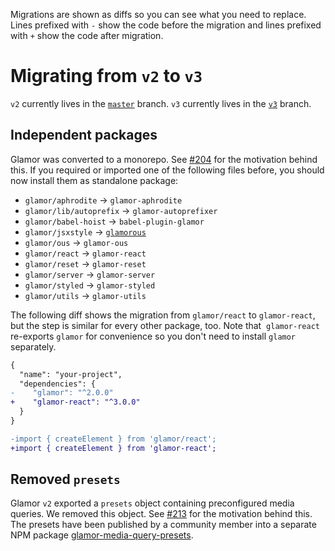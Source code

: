 Migrations are shown as diffs so you can see what you need to replace. Lines prefixed with `-` show the code before the migration and lines prefixed with `+` show the code after migration.

# Migrating from `v2` to `v3`

`v2` currently lives in the [`master`](https://github.com/threepointone/glamor/tree/master) branch. `v3` currently lives in the [`v3`](https://github.com/threepointone/glamor/tree/v3) branch.

## Independent packages

Glamor was converted to a monorepo. See [#204](https://github.com/threepointone/glamor/issues/204) for the motivation behind this. If you required or imported one of the following files before, you should now install them as standalone package:

- `glamor/aphrodite` → `glamor-aphrodite`
- `glamor/lib/autoprefix` → `glamor-autoprefixer`
- `glamor/babel-hoist` → `babel-plugin-glamor`
- `glamor/jsxstyle` → [`glamorous`](https://github.com/kentcdodds/glamorous)
- `glamor/ous` → `glamor-ous`
- `glamor/react` → `glamor-react`
- `glamor/reset` → `glamor-reset`
- `glamor/server` → `glamor-server`
- `glamor/styled` → `glamor-styled`
- `glamor/utils` → `glamor-utils`

The following diff shows the migration from `glamor/react` to `glamor-react`, but the step is similar for every other package, too. Note that  `glamor-react` re-exports `glamor` for convenience so you don't need to install `glamor` separately.

```diff
{
  "name": "your-project",
  "dependencies": {
-    "glamor": "^2.0.0"
+    "glamor-react": "^3.0.0"
  }
}
```

```diff
-import { createElement } from 'glamor/react';
+import { createElement } from 'glamor-react';
```

## Removed `presets`

Glamor `v2` exported a `presets` object containing preconfigured media queries. We removed this object. See [#213](https://github.com/threepointone/glamor/issues/213) for the motivation behind this. The presets have been published by a community member into a separate NPM package [glamor-media-query-presets](https://github.com/KyleAMathews/glamor-media-query-presets).
